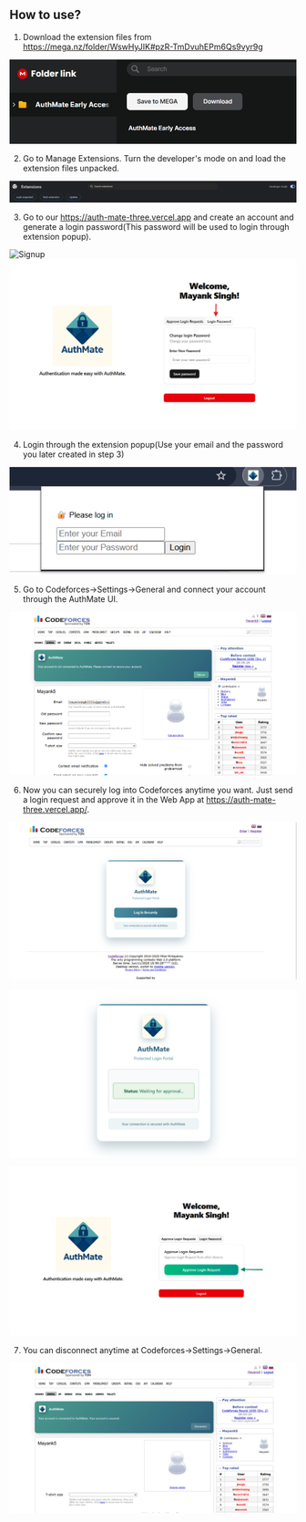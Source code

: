 ## How to use?

1. Download the extension files from https://mega.nz/folder/WswHyJIK#pzR-TmDvuhEPm6Qs9vyr9g

![Mega Download](/src/mega-download.png)

2. Go to Manage Extensions. Turn the developer's mode on and load the extension files unpacked.

![Load Extension](/src/load-extension.png)

3. Go to our https://auth-mate-three.vercel.app and create an account and generate a login password(This password will be used to login through extension popup).

![Signup](/src/signup.png)
![Extension Login Password](/src/extension-login-password.png)

4. Login through the extension popup(Use your email and the password you later created in step 3)

![Extension Login](/src/extension-popup-login.png)

5. Go to Codeforces->Settings->General and connect your account through the AuthMate UI.

![Connect your account](/src/connect.png)

6. Now you can securely log into Codeforces anytime you want.
   Just send a login request and approve it in the Web App at https://auth-mate-three.vercel.app/.

![Login to Codeforces](/src/login-codeforces.png)

![Wait for Approval](/src/wait-for-approval.png)

![Approve Login](/src/approve-login-request.png)

7. You can disconnect anytime at Codeforces->Settings->General.

![Disconnect](/src/disconnect.png)
